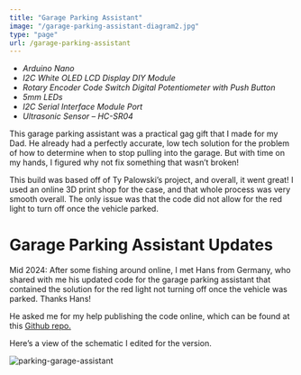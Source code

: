 ```yaml
---
title: "Garage Parking Assistant"
image: "/garage-parking-assistant-diagram2.jpg"
type: "page"
url: /garage-parking-assistant
---
```


- *Arduino Nano*
- *I2C White OLED LCD Display DIY Module*
- *Rotary Encoder Code Switch Digital Potentiometer with Push Button*
- *5mm LEDs*
- *I2C Serial Interface Module Port* 
- *Ultrasonic Sensor – HC-SR04*

This garage parking assistant was a practical gag gift that I made for my Dad. He already had a perfectly accurate, low tech solution for the problem of how to determine when to stop pulling into the garage. But with time on my hands, I figured why not fix something that wasn’t broken! 

This build was based off of Ty Palowski’s project, and overall, it went great! I used an online 3D print shop for the case, and that whole process was very smooth overall. The only issue was that the code did not allow for the red light to turn off once the vehicle parked.

# Garage Parking Assistant Updates

Mid 2024: After some fishing around online, I met Hans from Germany, who shared with me his updated code for the garage parking assistant that contained the solution for the red light not turning off once the vehicle was parked. Thanks Hans!

He asked me for my help publishing the code online, which can be found at this [Github repo.](https://github.com/yelof3/ParkingGarageAssistant "garage-parking-assistant")


Here’s a view of the schematic I edited for the version. 

![parking-garage-assistant](/garage-parking-assistant-diagram2.jpg)